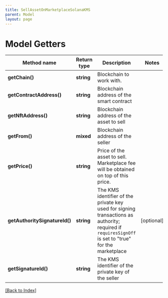 ```yaml
---
title: SellAssetOnMarketplaceSolanaKMS
parent: Model
layout: page
---
```


# Model Getters

Method name | Return type | Description | Notes
------------ | ------------- | ------------- | -------------
**getChain()** | **string** | Blockchain to work with. |
**getContractAddress()** | **string** | Blockchain address of the smart contract |
**getNftAddress()** | **string** | Blockchain address of the asset to sell |
**getFrom()** | **mixed** | Blockchain address of the seller |
**getPrice()** | **string** | Price of the asset to sell. Marketplace fee will be obtained on top of this price. |
**getAuthoritySignatureId()** | **string** | The KMS identifier of the private key used for signing transactions as authority; required if <code>requiresSignOff</code> is set to "true" for the marketplace | [optional]
**getSignatureId()** | **string** | The KMS identifier of the private key of the seller |

[[Back to Index]](../index.md)
